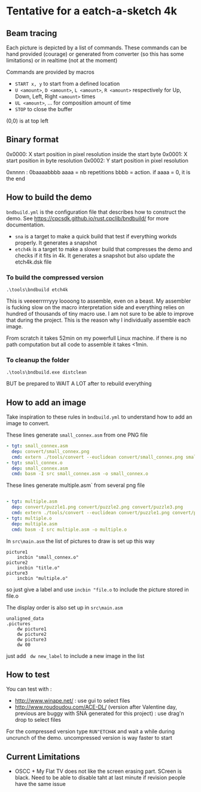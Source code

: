 # Tentative for a eatch-a-sketch 4k

## Beam tracing

Each picture is depicted by a list of commands. These commands can be hand provided (courage) or generated from converter (so this has some limitations) or in realtime (not at the moment)

Commands are provided by macros

- `START x, y` to start from a defined location
- `U <amount>`, `D <amount>`, `L <amount>`, `R <amount>` respectively for Up, Down, Left, Right `<amount>` times
- `UL <amount>`, ... for composition amount of time
- `STOP` to close the buffer


(0,0) is at top left


## Binary format

0x0000: X start position in pixel resolution inside the start byte
0x0001: X start position in byte  resolution
0x0002: Y start position in pixel resolution


0xnnnn : 0baaaabbbb aaaa = nb repetitions bbbb = action. if aaaa = 0, it is the end


## How to build the demo

`bndbuild.yml` is the configuration file that describes how to construct the demo. See <https://cpcsdk.github.io/rust.cpclib/bndbuild/> for more documentation.

- `sna` is a target to make a quick build that test if everything workds properly. It generates a snapshot
- `etch4k` is a target to make a slower build that compresses the demo and checks if it fits in 4k. It generates a snapshot but also update the etch4k.dsk file


### To build the compressed version

```
.\tools\bndbuild etch4k
```

This is veeeerrrrryyy loooong to assemble, even on a beast.
My assembler is fucking slow on the macro interpretation side and everything relies on hundred of thousands of tiny macro use. 
I am not sure to be able to improve that during the project.
This is the reason why I individually assemble each image.


From scratch it takes 52min on my powerfull Linux machine.
if there is no path computation but all code to assemble it takes <1min.

### To cleanup the folder

```
.\tools\bndbuild.exe distclean
```

BUT be prepared to WAIT A LOT after to rebuild everything

## How to add  an image

Take inspiration to these rules in `bndbuild.yml` to understand how to add an image to convert.

These lines generate `small_connex.asm` from one PNG file

```yaml
- tgt: small_connex.asm
  dep: convert/small_connex.png
  cmd: extern ./tools/convert --euclidean convert/small_connex.png small_connex.asm
- tgt: small_connex.o
  dep: small_connex.asm
  cmd: basm -I src small_connex.asm -o small_connex.o
```


These lines generate  multiple.asm` from several png file

```yaml

- tgt: multiple.asm
  dep: convert/puzzle1.png convert/puzzle2.png convert/puzzle3.png
  cmd: extern ./tools/convert --euclidean convert/puzzle1.png convert/puzzle2.png convert/puzzle3.png multiple.asm
- tgt: multiple.o
  dep: multiple.asm
  cmd: basm -I src multiple.asm -o multiple.o
```


In `src\main.asm` the list of pictures to draw is set up this way

```z80
picture1
	incbin "small_connex.o"
picture2
	incbin "title.o"
picture3
	incbin "multiple.o"
```
so just give a label and use `incbin "file.o` to include the picture stored in file.o

The display order is also set up in  `src\main.asm` 

```z80
unaligned_data
.pictures
	dw picture1
	dw picture2
	dw picture3
	dw 00
```

just add ` dw new_label` to include a new image in the list

## How to test

You can test with :
- http://www.winape.net/ : use gui to select files
- http://www.roudoudou.com/ACE-DL/ (version after Valentine day, previous are buggy with SNA generated for this project) : use drag'n drop to select files

For the compressed version type `RUN"ETCH4K` and wait a while during uncrunch of the demo.
uncompressed version is way faster to start


## Current Limitations

- OSCC + My Flat TV does not like the screen erasing part. SCreen is black. Need to be able to disable taht at last minute if revision people have the same issue
